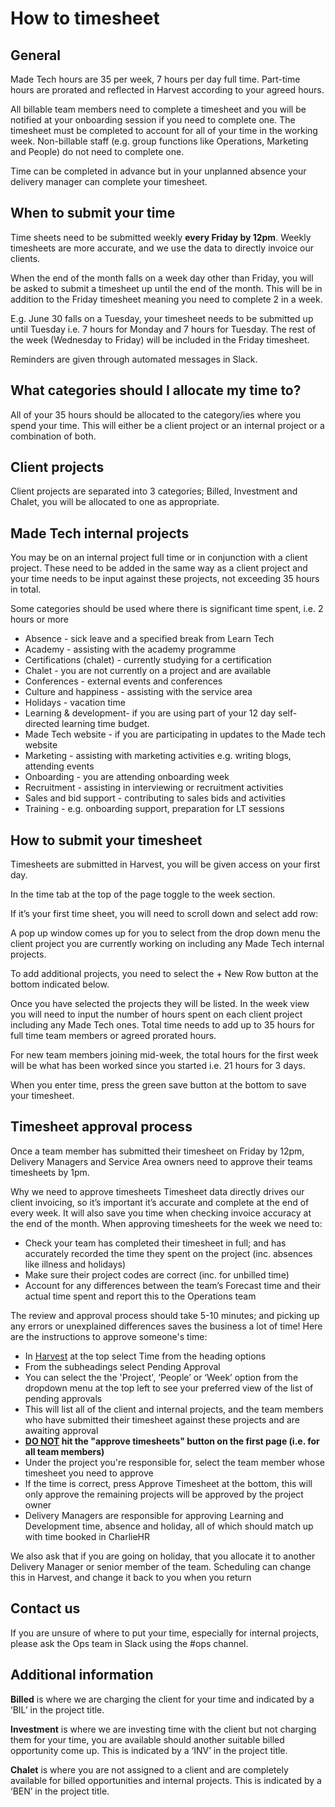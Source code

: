 # How to timesheet

## General

Made Tech hours are 35 per week, 7 hours per day full time. Part-time hours are prorated and reflected in Harvest according to your agreed hours.

All billable team members need to complete a timesheet and you will be notified at your onboarding session if you need to complete one. The timesheet must be completed to account for all of your time in the working week. Non-billable staff (e.g. group functions like Operations, Marketing and People) do not need to complete one.

Time can be completed in advance but in your unplanned absence your delivery manager can complete your timesheet.

## When to submit your time

Time sheets need to be submitted weekly **every Friday by 12pm**. Weekly timesheets are more accurate, and we use the data to directly invoice our clients.

When the end of the month falls on a week day other than Friday, you will be asked to submit a timesheet up until the end of the month. This will be in addition to the Friday timesheet meaning you need to complete 2 in a week.

E.g. June 30 falls on a Tuesday, your timesheet needs to be submitted up until Tuesday i.e. 7 hours for Monday and 7 hours for Tuesday. The rest of the week (Wednesday to Friday) will be included in the Friday timesheet.

Reminders are given through automated messages in Slack.

## What categories should I allocate my time to?

All of your 35 hours should be allocated to the category/ies where you spend your time. This will either be a client project or an internal project or a combination of both.

## Client projects

Client projects are separated into 3 categories; Billed, Investment and Chalet, you will be allocated to one as appropriate.

## Made Tech internal projects


You may be on an internal project full time or in conjunction with a client project. These need to be added in the same way as a client project and your time needs to be input against these projects, not exceeding 35 hours in total.

Some categories should be used where there is significant time spent, i.e. 2 hours or more

* Absence - sick leave and a specified break from Learn Tech
* Academy - assisting with the academy programme
* Certifications (chalet) - currently studying for a certification
* Chalet - you are not currently on a project and are available
* Conferences - external events and conferences
* Culture and happiness - assisting with the service area
* Holidays - vacation time
* Learning & development- if you are using part of your 12 day self-directed learning time budget.
* Made Tech website - if you are participating in updates to the Made tech website
* Marketing - assisting with marketing activities e.g. writing blogs, attending events
* Onboarding - you are attending onboarding week
* Recruitment - assisting in interviewing or recruitment activities
* Sales and bid support - contributing to sales bids and activities
* Training - e.g. onboarding support, preparation for LT sessions


## How to submit your timesheet

Timesheets are submitted in Harvest, you will be given access on your first day.

In the time tab at the top of the page toggle to the week section.

If it’s your first time sheet, you will need to scroll down and select add row:


A pop up window comes up for you to select from the drop down menu the client project you are currently working on including any Made Tech internal projects.

To add additional projects, you need to select the + New Row button at the bottom indicated below.



Once you have selected the projects they will be listed. In the week view you will need to input the number of hours spent on each client project including any Made Tech ones. Total time needs to add up to 35 hours for full time team members or agreed prorated hours.

For new team members joining mid-week, the total hours for the first week will be what has been worked since you started i.e. 21 hours for 3 days.

When you enter time, press the green save button at the bottom to save your timesheet.


## Timesheet approval process


Once a team member has submitted their timesheet on Friday by 12pm, Delivery Managers and Service Area owners need to approve their teams timesheets by 1pm.

Why we need to approve timesheets
Timesheet data directly drives our client invoicing, so it’s important it’s accurate and complete at the end of every week. It will also save you time when checking invoice accuracy at the end of the month. When approving timesheets for the week we need to:
* Check your team has completed their timesheet in full; and has accurately recorded the time they spent on the project (inc. absences like illness and holidays)
* Make sure their project codes are correct (inc. for unbilled time)
* Account for any differences between the team’s Forecast time and their actual time spent and report this to the Operations team

The review and approval process should take 5-10 minutes; and picking up any errors or unexplained differences saves the business a lot of time!
Here are the instructions to approve someone's time:
* In [Harvest](https://madetech.harvestapp.com/time/week) at the top select Time from the heading options
* From the subheadings select Pending Approval
* You can select the the 'Project', ‘People’ or ‘Week’ option from the dropdown menu at the top left to see your preferred view of the list of pending approvals
* This will list all of the client and internal projects, and the team members who have submitted their timesheet against these projects and are awaiting approval
* <b><u>DO NOT</u> hit the "approve timesheets" button on the first page (i.e. for all team members)</b>
* Under the project you're responsible for, select the team member whose timesheet you need to approve
* If the time is correct, press Approve Timesheet at the bottom, this will only approve  the remaining projects will be approved by the project owner
* Delivery Managers are responsible for approving Learning and Development time, absence and holiday, all of which should match up with time booked in CharlieHR

We also ask that if you are going on holiday, that you allocate it to another Delivery Manager or senior member of the team. Scheduling can change this in Harvest, and change it back to you when you return


## Contact us

If you are unsure of where to put your time, especially for internal projects, please ask the Ops team in Slack using the #ops channel.



## Additional information

**Billed** is where we are charging the client for your time and indicated by a ‘BIL’ in the project title.

**Investment** is where we are investing time with the client but not charging them for your time, you are available should another suitable billed opportunity come up. This is indicated by a ‘INV’ in the project title.

**Chalet** is where you are not assigned to a client and are completely available for billed opportunities and internal projects. This is indicated by a ‘BEN’ in the project title.
